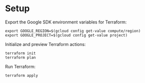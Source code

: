 
# Setup

Export the Google SDK environment variables for Terraform:

```
export GOOGLE_REGION=$(gcloud config get-value compute/region)
export GOOGLE_PROJECT=$(gcloud config get-value project)
```

Initialize and preview Terraform actions:

```
terraform init
terraform plan
```

Run Terraform:

```
terraform apply
```
